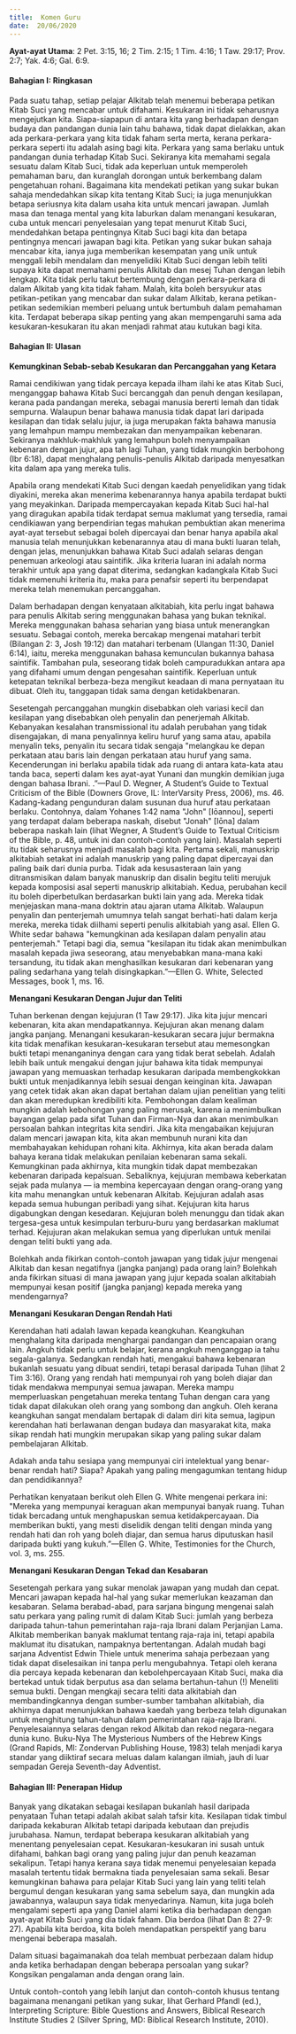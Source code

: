 ```yaml
---
title:  Komen Guru
date:  20/06/2020
---
```


**Ayat-ayat Utama**: 2 Pet. 3:15, 16; 2 Tim. 2:15; 1 Tim. 4:16; 1 Taw. 29:17; Prov. 2:7; Yak. 4:6; Gal. 6:9.

#### Bahagian I: Ringkasan

Pada suatu tahap, setiap pelajar Alkitab telah menemui beberapa petikan Kitab Suci yang mencabar untuk difahami. Kesukaran ini tidak seharusnya mengejutkan kita. Siapa-siapapun di antara kita yang berhadapan dengan budaya dan pandangan dunia lain tahu bahawa, tidak dapat dielakkan, akan ada perkara-perkara yang kita tidak faham serta merta, kerana perkara-perkara seperti itu adalah asing bagi kita. Perkara yang sama berlaku untuk pandangan dunia terhadap Kitab Suci. Sekiranya kita memahami segala sesuatu dalam Kitab Suci, tidak ada keperluan untuk memperoleh pemahaman baru, dan kuranglah dorongan untuk berkembang dalam pengetahuan rohani. Bagaimana kita mendekati petikan yang sukar bukan sahaja mendedahkan sikap kita tentang Kitab Suci; ia juga menunjukkan betapa seriusnya kita dalam usaha kita untuk mencari jawapan. Jumlah masa dan tenaga mental yang kita laburkan dalam menangani kesukaran, cuba untuk mencari penyelesaian yang tepat menurut Kitab Suci, mendedahkan betapa pentingnya Kitab Suci bagi kita dan betapa pentingnya mencari jawapan bagi kita. Petikan yang sukar bukan sahaja mencabar kita, ianya juga memberikan kesempatan yang unik untuk menggali lebih mendalam dan menyelidiki Kitab Suci dengan lebih teliti supaya kita dapat memahami penulis Alkitab dan mesej Tuhan dengan lebih lengkap. Kita tidak perlu takut bertembung dengan perkara-perkara di dalam Alkitab yang kita tidak faham. Malah, kita boleh bersyukur atas petikan-petikan yang mencabar dan sukar dalam Alkitab, kerana petikan-petikan sedemikian memberi peluang untuk bertumbuh dalam pemahaman kita. Terdapat beberapa sikap penting yang akan mempengaruhi sama ada kesukaran-kesukaran  itu akan menjadi rahmat atau kutukan bagi kita.

#### Bahagian II: Ulasan

**Kemungkinan Sebab-sebab Kesukaran dan Percanggahan yang Ketara**

Ramai cendikiwan yang tidak percaya kepada ilham ilahi ke atas Kitab Suci, menganggap bahawa Kitab Suci bercanggah dan penuh dengan kesilapan, kerana pada pandangan mereka, sebagai manusia bererti lemah dan tidak sempurna. Walaupun benar bahawa manusia tidak dapat lari daripada kesilapan dan tidak selalu jujur, ia juga merupakan fakta bahawa manusia yang lemahpun mampu membezakan dan menyampaikan kebenaran. Sekiranya makhluk-makhluk yang lemahpun boleh menyampaikan kebenaran dengan jujur, apa tah lagi Tuhan, yang tidak mungkin berbohong (Ibr 6:18), dapat menghalang penulis-penulis Alkitab daripada menyesatkan kita dalam apa yang mereka tulis.

Apabila orang mendekati Kitab Suci dengan kaedah penyelidikan yang tidak diyakini, mereka akan menerima kebenarannya hanya apabila terdapat bukti yang meyakinkan. Daripada mempercayakan kepada Kitab Suci hal-hal yang diragukan apabila tidak terdapat semua maklumat yang tersedia, ramai cendikiawan yang berpendirian tegas mahukan pembuktian akan menerima ayat-ayat tersebut sebagai boleh dipercayai dan benar hanya apabila akal manusia telah menunjukkan kebenarannya atau di mana bukti luaran telah, dengan jelas, menunjukkan bahawa Kitab Suci adalah selaras dengan penemuan arkeologi atau saintifik. Jika kriteria luaran ini adalah norma terakhir untuk apa yang dapat diterima, sedangkan kadangkala Kitab Suci tidak memenuhi kriteria itu, maka para penafsir seperti itu berpendapat mereka telah menemukan percanggahan.

Dalam berhadapan dengan kenyataan alkitabiah, kita perlu ingat bahawa para penulis Alkitab sering menggunakan bahasa yang bukan teknikal. Mereka menggunakan bahasa seharian yang biasa untuk menerangkan sesuatu. Sebagai contoh, mereka bercakap mengenai matahari terbit (Bilangan 2: 3, Josh 19:12) dan matahari terbenam (Ulangan 11:30, Daniel 6:14), iaitu, mereka menggunakan bahasa kemunculan bukannya bahasa saintifik. Tambahan pula, seseorang tidak boleh campuradukkan  antara apa yang difahami umum dengan pengesahan saintifik. Keperluan untuk ketepatan teknikal berbeza-beza mengikut keadaan di mana pernyataan itu dibuat. Oleh itu, tanggapan tidak sama dengan ketidakbenaran.

Sesetengah percanggahan mungkin disebabkan oleh variasi kecil dan kesilapan yang disebabkan oleh penyalin dan penerjemah Alkitab. Kebanyakan kesalahan transmissional itu adalah perubahan yang tidak disengajakan, di mana penyalinnya keliru huruf yang sama atau, apabila menyalin teks, penyalin itu secara tidak sengaja "melangkau ke depan perkataan atau baris lain dengan perkataan atau huruf yang sama. Kecenderungan ini berlaku apabila tidak ada ruang di antara kata-kata atau tanda baca, seperti dalam kes ayat-ayat Yunani dan mungkin demikian juga dengan bahasa Ibrani. .”—Paul D. Wegner, A Student’s Guide to Textual Criticism of the Bible (Downers Grove, IL: InterVarsity Press, 2006), ms. 46. Kadang-kadang pengunduran dalam susunan dua huruf atau perkataan berlaku. Contohnya, dalam Yohanes 1:42 nama "John" [Iōannou], seperti yang terdapat dalam beberapa naskah, disebut "Jonah" [Iōna] dalam beberapa naskah lain (lihat Wegner, A Student’s Guide to Textual Criticism of the Bible, p. 48, untuk ini dan contoh-contoh yang lain). Masalah seperti itu tidak seharusnya menjadi masalah bagi kita. Pertama sekali, manuskrip alkitabiah  setakat ini adalah  manuskrip yang paling dapat dipercayai dan paling baik dari dunia purba. Tidak ada kesusasteraan lain yang ditransmisikan dalam banyak manuskrip dan disalin begitu teliti merujuk kepada komposisi asal seperti manuskrip alkitabiah. Kedua, perubahan kecil itu boleh diperbetulkan berdasarkan bukti lain yang ada. Mereka tidak menjejaskan mana-mana doktrin atau ajaran utama Alkitab. Walaupun penyalin dan penterjemah umumnya telah sangat berhati-hati dalam kerja mereka, mereka tidak diilhami seperti penulis alkitabiah yang asal. Ellen G. White sedar bahawa  "kemungkinan ada kesilapan dalam penyalin atau penterjemah." Tetapi bagi dia, semua "kesilapan itu tidak akan menimbulkan masalah kepada  jiwa seseorang, atau menyebabkan mana-mana kaki tersandung, itu tidak akan menghasilkan kesukaran dari kebenaran yang paling sedarhana yang telah disingkapkan.”—Ellen G. White, Selected Messages, book 1, ms. 16.

**Menangani Kesukaran Dengan Jujur dan Teliti**

Tuhan berkenan dengan kejujuran (1 Taw 29:17). Jika kita jujur mencari kebenaran, kita akan mendapatkannya. Kejujuran akan menang dalam jangka panjang. Menangani kesukaran-kesukaran secara jujur bermakna kita tidak menafikan kesukaran-kesukaran tersebut atau memesongkan bukti tetapi menanganinya dengan cara yang tidak berat sebelah. Adalah lebih baik untuk mengakui dengan jujur bahawa kita tidak mempunyai jawapan yang memuaskan terhadap kesukaran daripada membengkokkan bukti untuk menjadikannya lebih sesuai dengan keinginan kita. Jawapan yang cetek tidak akan akan dapat bertahan dalam ujian penelitian yang teliti dan akan meredupkan kredibiliti kita. Pembohongan dalam kealiman mungkin adalah kebohongan yang paling merusak, karena ia menimbulkan bayangan gelap pada sifat Tuhan dan Firman-Nya dan akan menimbulkan persoalan bahkan integritas kita sendiri. Jika kita mengabaikan kejujuran dalam mencari jawapan kita, kita akan membunuh nurani kita dan membahayakan kehidupan rohani kita. Akhirnya, kita akan berada dalam bahaya kerana tidak melakukan penilaian kebenaran sama sekali. Kemungkinan pada akhirnya, kita mungkin tidak dapat membezakan kebenaran daripada kepalsuan. Sebaliknya, kejujuran membawa keberkatan sejak pada mulanya — ia membina kepercayaan dengan orang-orang yang  kita mahu menangkan untuk kebenaran Alkitab. Kejujuran adalah asas kepada semua hubungan peribadi yang sihat. Kejujuran kita harus digabungkan dengan kesedaran. Kejujuran boleh menunggu dan tidak akan tergesa-gesa untuk kesimpulan terburu-buru yang berdasarkan maklumat terhad. Kejujuran akan melakukan semua yang diperlukan untuk menilai dengan teliti bukti yang ada.

Bolehkah anda fikirkan contoh-contoh jawapan yang tidak jujur mengenai Alkitab dan kesan negatifnya (jangka panjang) pada orang lain? Bolehkah anda fikirkan situasi di mana jawapan yang jujur kepada soalan alkitabiah mempunyai kesan positif (jangka panjang) kepada mereka yang mendengarnya?

**Menangani Kesukaran Dengan Rendah Hati**

Kerendahan hati adalah lawan kepada keangkuhan. Keangkuhan menghalang kita daripada menghargai pandangan dan pencapaian orang lain. Angkuh tidak perlu untuk belajar, kerana angkuh menganggap ia tahu segala-galanya. Sedangkan rendah hati, mengakui bahawa kebenaran bukanlah sesuatu yang dibuat sendiri, tetapi  berasal daripada Tuhan (lihat 2 Tim 3:16). Orang yang rendah hati mempunyai roh yang boleh diajar dan tidak mendakwa mempunyai semua jawapan. Mereka mampu memperluaskan pengetahuan mereka tentang Tuhan dengan cara yang tidak dapat dilakukan oleh orang yang sombong dan angkuh. Oleh kerana keangkuhan sangat mendalam bertapak di dalam diri kita semua, lagipun kerendahan hati berlawanan dengan budaya dan masyarakat kita, maka sikap rendah hati mungkin merupakan sikap yang paling sukar dalam pembelajaran Alkitab.

Adakah anda tahu sesiapa yang mempunyai ciri intelektual yang benar-benar rendah hati? Siapa? Apakah yang paling mengagumkan tentang hidup dan pendidikannya?

Perhatikan kenyataan berikut oleh Ellen G. White mengenai perkara ini: "Mereka yang mempunyai keraguan akan mempunyai banyak ruang. Tuhan tidak bercadang untuk menghapuskan semua ketidakpercayaan. Dia memberikan bukti, yang mesti diselidik dengan teliti dengan minda yang rendah hati dan roh yang boleh diajar, dan semua harus diputuskan hasil daripada bukti yang kukuh.”—Ellen G. White, Testimonies for the Church, vol. 3, ms. 255.

**Menangani Kesukaran Dengan Tekad dan Kesabaran**

Sesetengah perkara yang sukar menolak  jawapan yang mudah dan cepat. Mencari jawapan kepada hal-hal yang sukar memerlukan keazaman dan kesabaran. Selama berabad-abad, para sarjana bingung mengenai salah satu perkara yang paling rumit di dalam Kitab Suci: jumlah yang berbeza daripada tahun-tahun pemerintahan raja-raja Ibrani dalam Perjanjian Lama. Alkitab memberikan banyak maklumat tentang raja-raja ini, tetapi apabila maklumat itu disatukan, nampaknya bertentangan. Adalah mudah bagi sarjana Adventist Edwin Thiele untuk menerima sahaja perbezaan yang tidak dapat diselesaikan ini tanpa perlu mengubahnya. Tetapi oleh kerana dia percaya  kepada kebenaran dan kebolehpercayaan Kitab Suci, maka dia bertekad untuk tidak berputus asa dan selama bertahun-tahun (!) Meneliti semua bukti. Dengan mengkaji secara teliti data alkitabiah dan membandingkannya dengan sumber-sumber tambahan alkitabiah, dia akhirnya dapat menunjukkan bahawa kaedah yang berbeza telah digunakan untuk menghitung tahun-tahun dalam pemerintahan raja-raja Ibrani. Penyelesaiannya selaras dengan rekod Alkitab dan rekod negara-negara dunia kuno. Buku-Nya The Mysterious Numbers of the Hebrew Kings (Grand Rapids, MI: Zondervan Publishing House, 1983) telah menjadi karya standar yang diiktiraf secara meluas dalam kalangan ilmiah, jauh di luar sempadan Gereja Seventh-day Adventist.

#### Bahagian III: Penerapan Hidup

Banyak yang dikatakan  sebagai kesilapan bukanlah hasil daripada penyataan Tuhan tetapi adalah akibat salah tafsir kita. Kesilapan tidak timbul daripada kekaburan Alkitab tetapi daripada kebutaan dan prejudis jurubahasa. Namun, terdapat beberapa kesukaran alkitabiah yang menentang penyelesaian cepat. Kesukaran-kesukaran ini susah untuk difahami, bahkan bagi orang yang paling jujur dan penuh keazaman sekalipun. Tetapi hanya kerana saya tidak menemui penyelesaian kepada masalah tertentu tidak bermakna tiada penyelesaian sama sekali. Besar kemungkinan bahawa para pelajar Kitab Suci yang lain yang teliti telah bergumul dengan kesukaran yang sama sebelum saya,  dan mungkin ada jawabannya, walaupun saya tidak menyedarinya. Namun, kita juga boleh mengalami seperti apa yang Daniel alami ketika dia berhadapan dengan ayat-ayat Kitab Suci yang dia tidak faham. Dia berdoa (lihat Dan 8: 27-9: 27). Apabila kita berdoa, kita boleh mendapatkan perspektif yang baru mengenai beberapa masalah.

Dalam situasi bagaimanakah doa telah membuat perbezaan dalam hidup anda ketika berhadapan  dengan beberapa persoalan yang sukar? Kongsikan pengalaman anda dengan orang lain.

Untuk contoh-contoh yang lebih lanjut dan contoh-contoh khusus tentang bagaimana menangani petikan yang sukar, lihat Gerhard Pfandl (ed.), Interpreting Scripture: Bible Questions and Answers, Biblical Research Institute Studies 2 (Silver Spring, MD: Biblical Research Institute, 2010).